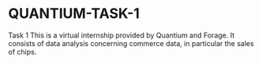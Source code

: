 # QUANTIUM-TASK-1
Task 1 This is a virtual internship provided by Quantium and Forage. It consists of data analysis concerning commerce data, in particular the sales of chips. 

